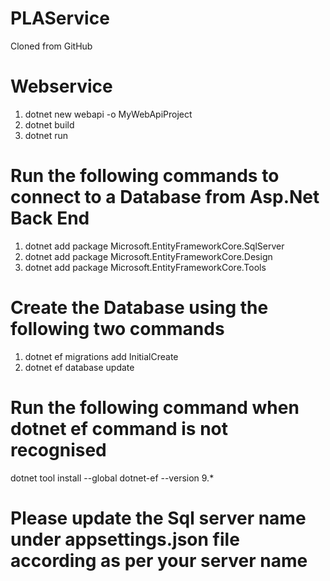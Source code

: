 # PLAService
Cloned from GitHub

# Webservice
1. dotnet new webapi -o MyWebApiProject
2. dotnet build
3. dotnet run

# Run the following commands to connect to a Database from Asp.Net Back End
1. dotnet add package Microsoft.EntityFrameworkCore.SqlServer
2. dotnet add package Microsoft.EntityFrameworkCore.Design
3. dotnet add package Microsoft.EntityFrameworkCore.Tools

# Create the Database using the following two commands
1. dotnet ef migrations add InitialCreate
2. dotnet ef database update
# Run the following command when dotnet ef command is not recognised
dotnet tool install --global dotnet-ef --version 9.*

# Please update the Sql server name under appsettings.json file according as per your server name 
